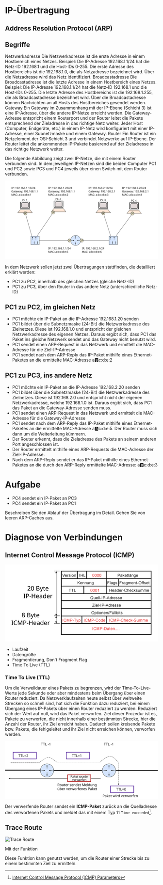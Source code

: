<!--
author:   Günter Dannoritzer
email:    g.dannoritzer@wvs-ffm.de
version:  1.0.0
date:     19.03.2024
language: de
narrator: Deutsch Female

comment:  IP-Übertragung

logo:     02_img/logo-ip-transmission.png

tags:     LiaScript, IP-Übertragung, Gateway, Router, ARP, Address_Resolution_Protocol

link:     https://cdn.jsdelivr.net/chartist.js/latest/chartist.min.css

script:   https://cdn.jsdelivr.net/chartist.js/latest/chartist.min.js

-->

# IP-Übertragung

## Address Resolution Protocol (ARP)



## Begriffe

Netzwerkadresse
    Die Netzwerkadresse ist die erste Adresse in einem Hostbereich eines Netzes. Beispiel: Die IP-Adresse 192.168.1.1/24 hat die Netz-ID 192.168.1 und die Host-IDs 0-255. Die erste Adresse des Hostbereichs ist die 192.168.1.0, die als Netzadresse bezeichnet wird. Über die Netzadresse wird das Netz identifiziert. 
Broadcastadresse
    Die Broadcastadresse ist die letzte Adresse in einem Hostbereich eines Netzes. Beispiel: Die IP-Adresse 192.168.1.1/24 hat die Netz-ID 192.168.1 und die Host-IDs 0-255. Die letzte Adresse des Hostbereichs ist die 192.168.1.255, die als Broadcastadresse bezeichnet wird. Über die Broadcastadresse können Nachrichten an all Hosts des Hostbereiches gesendet werden. 
Gateway
    Ein Gateway im Zusammenhang mit der IP-Ebene (Schicht 3) ist eine IP-Adresse, über die andere IP-Netze erreicht werden. Die Gateway-Adresse entspricht einem Routerport und der Router leitet die Pakete entsprechend der Zieladresse in das richtige Netz weiter. Jeder Host (Computer, Endgeräte, etc.) in einem IP-Netz wird konfiguriert mit einer IP-Adresse, einer Subnetzmaske und einem Gateway. 
Router
    Ein Router ist ein Netzelement der OSI-Schicht 3 und verbindet Netzwerke auf IP-Ebene. Der Router leitet die ankommenden IP-Pakete basierend auf der Zieladresse in das richtige Netzwerk weiter. 


Die folgende Abbildung zeigt zwei IP-Netze, die mit einem Router verbunden sind. In dem jeweiligen IP-Netzen sind die beiden Computer PC1 und PC2 sowie PC3 und PC4 jeweils über einen Switch mit dem Router verbunden.

![IP-Übertragung](02_img/lf03_ip-transmission.svg)

In dem Netzwerk sollen jetzt zwei Übertragungen stattfinden, die detailliert erklärt werden:

 * PC1 zu PC2, innerhalb des gleichen Netzes (gleiche Netz-ID)
 * PC1 zu PC3, über den Router in das andere Netz (unterschiedliche Netz-ID)

## PC1 zu PC2, im gleichen Netz

  * PC1 möchte ein IP-Paket an die IP-Adresse 192.168.1.20 senden
  * PC1 bildet über die Subnetzmaske (24-Bit) die Netzwerkadresse des Zielnetzes. Diese ist 192.168.1.0 und entspricht der gleichen Netzwerkadresse des eigenen Netzes. Daraus ergibt sich, dass PC1 das Paket ins gleiche Netzwerk sendet und das Gateway nicht benutzt wird.
  * PC1 sendet einen ARP-Request in das Netzwerk und ermittelt die MAC-Adresse für die Ziel-IP-Adresse
  * PC1 sendet nach dem ARP-Reply das IP-Paket mithilfe eines Ethernet-Paketes an die ermittelte MAC-Adresse a:b:c:d:e:2

## PC1 zu PC3, ins andere Netz

 * PC1 möchte ein IP-Paket an die IP-Adresse 192.168.2.20 senden
 * PC1 bildet über die Subnetzmaske (24-Bit) die Netzwerkadresse des Zielnetzes. Diese ist 192.168.2.0 und entspricht nicht der eigenen Netzwerkadresse, welche 192.168.1.0 ist. Daraus ergibt sich, dass PC1 das Paket an die Gateway-Adresse senden muss.
 * PC1 sendet einen ARP-Request in das Netzwerk und ermittelt die MAC-Adresse für die Gateway-IP-Adresse
 * PC1 sendet nach dem ARP-Reply das IP-Paket mithilfe eines Ethernet-Paketes an die ermittelte MAC-Adresse a:b:c:d:e:5. Der Router muss sich dann um die Weiterleitung kümmern.
 * Der Router erkennt, dass die Zieladresse des Pakets an seinem anderen Port angeschlossen ist.
 * Der Router ermittelt mithilfe eines ARP-Requests die MAC-Adresse der Ziel-IP-Adresse.
 * Nach dem ARP-Reply sendet er das IP-Paket mithilfe eines Ethernet-Paketes an die durch den ARP-Reply ermittelte MAC-Adresse: a:b:c:d:e:3

# Aufgabe

 * PC4 sendet ein IP-Paket an PC3
 * PC4 sendet ein IP-Paket an PC1

Beschreiben Sie den Ablauf der Übertragung im Detail. Gehen Sie von leeren ARP-Caches aus.

# Diagnose von Verbindungen

## Internet Control Message Protocol (ICMP)

![ICMP-Header](02_img/lf03_ipv4_icmp_header.svg)

 * Laufzeit
 * Datengröße
 * Fragmentierung, Don't Fragment Flag
 * Time To Live (TTL)

### Time To Live (TTL)

Um die Verweildauer eines Pakets zu begrenzen, wird der Time-To-Live-Werte jede Sekunde oder aber mindestens beim Übergang über einen Router reduziert. Da Netzwerklaufzeiten heute selbst über weltweite Strecken so schnell sind, hat sich die Funktion dazu reduziert, bei einem Übergang eines IP-Pakets über einen Router reduziert zu werden. Reduziert sich der Wert auf null, wird das Paket verworfen. Ziel dieser Prozedur ist es, Pakete zu verwerfen, die nicht innerhalb einer bestimmten Strecke, hier die Anzahl der Router, ihr Ziel erreicht haben. Dadurch sollen kreisende Pakete bzw. Pakete, die fehlgeleitet und ihr Ziel nicht erreichen können, verworfen werden.

![Mit TTL=0 wird das Paket verworfen](02_img/lf03_iptx_ttl.svg)

Der verwerfende Router sendet ein **ICMP-Paket** zurück an die Quelladresse des verworfenen Pakets und meldet das mit einem Typ 11 `Time exceeded`[^ICMP TYP11].

[^ICMP TYP11]: [Internet Control Message Protocol (ICMP) Parameters](https://www.iana.org/assignments/icmp-parameters/icmp-parameters.xhtml)

## Trace Route

![Trace Route](02_img/lf03_ipv4_traceroute.svg)

Mit der Funktion

Diese Funktion kann genutzt werden, um die Router einer Strecke bis zu einem bestimmten Ziel zu ermitteln.

